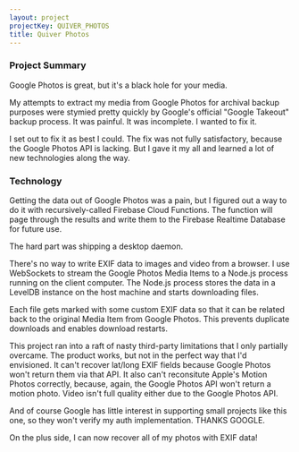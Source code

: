 ```yaml
---
layout: project
projectKey: QUIVER_PHOTOS
title: Quiver Photos
---
```


### Project Summary

Google Photos is great, but it's a black hole for your media.

My attempts to extract my media from Google Photos for archival backup purposes were stymied pretty quickly by Google's official "Google Takeout" backup process. It was painful. It was incomplete. I wanted to fix it.

I set out to fix it as best I could. The fix was not fully satisfactory, because the Google Photos API is lacking. But I gave it my all and learned a lot of new technologies along the way.

### Technology

Getting the data out of Google Photos was a pain, but I figured out a way to do it with recursively-called Firebase Cloud Functions. The function will page through the results and write them to the Firebase Realtime Database for future use.

The hard part was shipping a desktop daemon.

There's no way to write EXIF data to images and video from a browser. I use WebSockets to stream the Google Photos Media Items to a Node.js process running on the client computer. The Node.js process stores the data in a LevelDB instance on the host machine and starts downloading files.

Each file gets marked with some custom EXIF data so that it can be related back to the original Media Item from Google Photos. This prevents duplicate downloads and enables download restarts.

This project ran into a raft of nasty third-party limitations that I only partially overcame. The product works, but not in the perfect way that I'd envisioned. It can't recover lat/long EXIF fields because Google Photos won't return them via that API. It also can't reconsitute Apple's Motion Photos correctly, because, again, the Google Photos API won't return a motion photo. Video isn't full quality either due to the Google Photos API.

And of course Google has little interest in supporting small projects like this one, so they won't verify my auth implementation. THANKS GOOGLE.

On the plus side, I can now recover all of my photos with EXIF data!
